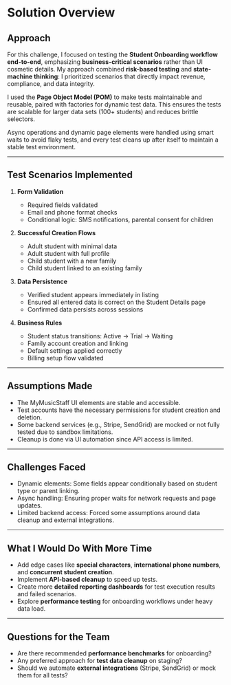 # Solution Overview

## Approach

For this challenge, I focused on testing the **Student Onboarding workflow end-to-end**, emphasizing **business-critical scenarios** rather than UI cosmetic details. My approach combined **risk-based testing** and **state-machine thinking**: I prioritized scenarios that directly impact revenue, compliance, and data integrity.

I used the **Page Object Model (POM)** to make tests maintainable and reusable, paired with factories for dynamic test data. This ensures the tests are scalable for larger data sets (100+ students) and reduces brittle selectors.

Async operations and dynamic page elements were handled using smart waits to avoid flaky tests, and every test cleans up after itself to maintain a stable test environment.

---

## Test Scenarios Implemented

1. **Form Validation**

   * Required fields validated
   * Email and phone format checks
   * Conditional logic: SMS notifications, parental consent for children

2. **Successful Creation Flows**

   * Adult student with minimal data
   * Adult student with full profile
   * Child student with a new family
   * Child student linked to an existing family

3. **Data Persistence**

   * Verified student appears immediately in listing
   * Ensured all entered data is correct on the Student Details page
   * Confirmed data persists across sessions

4. **Business Rules**

   * Student status transitions: Active → Trial → Waiting
   * Family account creation and linking
   * Default settings applied correctly
   * Billing setup flow validated

---

## Assumptions Made

* The MyMusicStaff UI elements are stable and accessible.
* Test accounts have the necessary permissions for student creation and deletion.
* Some backend services (e.g., Stripe, SendGrid) are mocked or not fully tested due to sandbox limitations.
* Cleanup is done via UI automation since API access is limited.

---

## Challenges Faced

* Dynamic elements: Some fields appear conditionally based on student type or parent linking.
* Async handling: Ensuring proper waits for network requests and page updates.
* Limited backend access: Forced some assumptions around data cleanup and external integrations.

---

## What I Would Do With More Time

* Add edge cases like **special characters**, **international phone numbers**, and **concurrent student creation**.
* Implement **API-based cleanup** to speed up tests.
* Create more **detailed reporting dashboards** for test execution results and failed scenarios.
* Explore **performance testing** for onboarding workflows under heavy data load.

---

## Questions for the Team

* Are there recommended **performance benchmarks** for onboarding?
* Any preferred approach for **test data cleanup** on staging?
* Should we automate **external integrations** (Stripe, SendGrid) or mock them for all tests?

